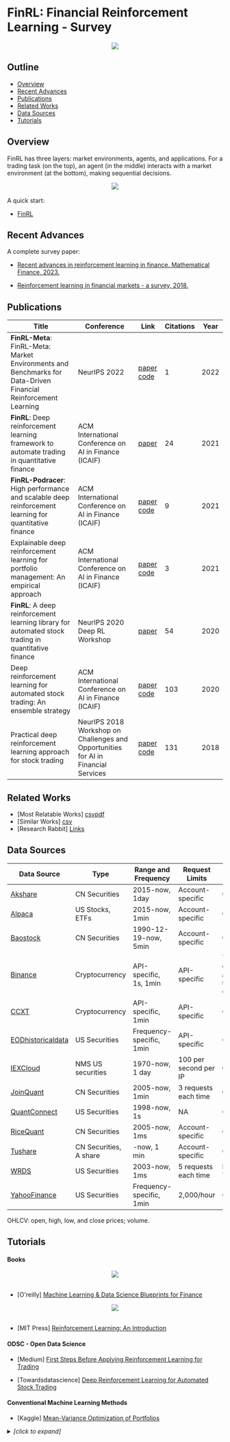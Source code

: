 # FinRL: Financial Reinforcement Learning - Survey


<div align="center">
<img align="center" src=image/banner.png />
</div>



## Outline

  - [Overview](#overview)
  - [Recent Advances](#recent-advances)
  - [Publications](#publications)
  - [Related Works](#related-works)
  - [Data Sources](#data-sources)
  - [Tutorials](#tutorials)


## Overview

FinRL has three layers: market environments, agents, and applications.  For a trading task (on the top), an agent (in the middle) interacts with a market environment (at the bottom), making sequential decisions.

<div align="center">
<img align="center" src=image/finrl_framework.jpeg>
</div>
<br>
A quick start:<br>

+ [FinRL](http://www.youtube.com/watch?v=ZSGJjtM-5jA)

## Recent Advances

A complete survey paper:

+ [Recent advances in reinforcement learning in finance. Mathematical Finance, 2023. ](papers/Recent_Advances/Recent_Advances.pdf)

+ [Reinforcement learning in financial markets - a survey, 2018. ](papers/Recent_Advances/RL-fin.pdf)

## Publications

|Title |Conference |Link|Citations|Year|
|  ----  |  ----  |  ----  |  ----  |  ----  |
|**FinRL-Meta**: FinRL-Meta: Market Environments and Benchmarks for Data-Driven Financial Reinforcement Learning| NeurIPS 2022| [paper](papers/Base_papers/FinRL-Meta.pdf) [code](https://github.com/AI4Finance-Foundation/FinRL-Meta) | 1 | 2022 |
|**FinRL**: Deep reinforcement learning framework to automate trading in quantitative finance| ACM International Conference on AI in Finance (ICAIF) | [paper](papers/Base_papers/FinRL-Meta.pdf) | 24 | 2021 |
|**FinRL-Podracer**: High performance and scalable deep reinforcement learning for quantitative finance | ACM International Conference on AI in Finance (ICAIF) | [paper](papers/Base_papers/FinRL-Podracer.pdf) [code](https://github.com/AI4Finance-Foundation/FinRL_Podracer) | 9 | 2021 |
|Explainable deep reinforcement learning for portfolio management: An empirical approach| ACM International Conference on AI in Finance (ICAIF) | [paper](papers/Base_papers/Empirical-Approach-portfolio.pdf) [code](https://github.com/AI4Finance-Foundation/FinRL-Meta/blob/master/tutorials/2-Advance/FinRL_PortfolioAllocation_Explainable_DRL/FinRL_PortfolioAllocation_Explainable_DRL.py](https://github.com/AI4Finance-Foundation/FinRL-Tutorials/tree/master/2-Advance))| 3 | 2021 |
|**FinRL**: A deep reinforcement learning library for automated stock trading in quantitative finance| NeurIPS 2020 Deep RL Workshop  | [paper](papers/Base_papers/Quantitative-Finance-FinRL-AST.pdf) | 54 | 2020 |
|Deep reinforcement learning for automated stock trading: An ensemble strategy| ACM International Conference on AI in Finance (ICAIF) | [paper](papers/Base_papers/Ensemble-Strategy-AST.pdf) [code](https://github.com/AI4Finance-Foundation/FinRL-Meta/blob/master/tutorials/2-Advance/FinRL_Ensemble_StockTrading_ICAIF_2020/FinRL_Ensemble_StockTrading_ICAIF_2020.ipynb) | 103 | 2020 |
|Practical deep reinforcement learning approach for stock trading | NeurIPS 2018 Workshop on Challenges and Opportunities for AI in Financial Services| [paper](papers/Base_papers/Practical-DRL-AST.pdf) [code](https://github.com/AI4Finance-Foundation/DQN-DDPG_Stock_Trading](https://github.com/AI4Finance-Foundation/FinRL/tree/master/examples))| 131 | 2018 |

## Related Works
  + [Most Relatable Works] [csv](Docs/most_relatable_work.csv)[pdf](papers/Relatable-papers)
  + [Similar Works] [csv](Docs/Similar_work.csv)  
  + [Research Rabbit] [Links](https://www.researchrabbitapp.com/collection/public/PZ9MYDP0LO)
    
##  Data Sources

|Data Source |Type |Range and Frequency |Request Limits|Raw Data|Preprocessed Data|
|  ----  |  ----  |  ----  |  ----  |  ----  |  ----  |
|[Akshare](https://alpaca.markets/docs/introduction/)| CN Securities| 2015-now, 1day| Account-specific| OHLCV| Prices&Indicators|
|[Alpaca](https://alpaca.markets/docs/introduction/)| US Stocks, ETFs| 2015-now, 1min| Account-specific| OHLCV| Prices&Indicators|
|[Baostock](http://baostock.com/baostock/index.php/Python_API%E6%96%87%E6%A1%A3)| CN Securities| 1990-12-19-now, 5min| Account-specific| OHLCV| Prices&Indicators|
|[Binance](https://binance-docs.github.io/apidocs/spot/en/#public-api-definitions)| Cryptocurrency| API-specific, 1s, 1min| API-specific| Tick-level daily aggegrated trades, OHLCV| Prices&Indicators|
|[CCXT](https://docs.ccxt.com/en/latest/manual.html)| Cryptocurrency| API-specific, 1min| API-specific| OHLCV| Prices&Indicators|
|[EODhistoricaldata](https://eodhistoricaldata.com/financial-apis/)| US Securities| Frequency-specific, 1min| API-specific | OHLCV | Prices&Indicators|
|[IEXCloud](https://iexcloud.io/docs/api/)| NMS US securities|1970-now, 1 day|100 per second per IP|OHLCV| Prices&Indicators|
|[JoinQuant](https://www.joinquant.com/)| CN Securities| 2005-now, 1min| 3 requests each time| OHLCV| Prices&Indicators|
|[QuantConnect](https://www.quantconnect.com/docs/home/home)| US Securities| 1998-now, 1s| NA| OHLCV| Prices&Indicators|
|[RiceQuant](https://www.ricequant.com/doc/rqdata/python/)| CN Securities| 2005-now, 1ms| Account-specific| OHLCV| Prices&Indicators|
|[Tushare](https://tushare.pro/document/1?doc_id=131)| CN Securities, A share| -now, 1 min| Account-specific| OHLCV| Prices&Indicators|
|[WRDS](https://wrds-www.wharton.upenn.edu/pages/about/data-vendors/nyse-trade-and-quote-taq/)| US Securities| 2003-now, 1ms| 5 requests each time| Intraday Trades|Prices&Indicators|
|[YahooFinance](https://pypi.org/project/yfinance/)| US Securities| Frequency-specific, 1min| 2,000/hour| OHLCV | Prices&Indicators|


<!-- |Data Source |Type |Max Frequency |Raw Data|Preprocessed Data|
|  ----  |  ----  |  ----  |  ----  |  ----  |
|    AkShare |  CN Securities | 1 day  |  OHLCV |  Prices, indicators |
|    Alpaca |  US Stocks, ETFs |  1 min |  OHLCV |  Prices, indicators |
|    Alpha Vantage | Stock, ETF, forex, crypto, technical indicators | 1 min |  OHLCV  & Prices, indicators |
|    Baostock |  CN Securities |  5 min |  OHLCV |  Prices, indicators |
|    Binance |  Cryptocurrency |  1 s |  OHLCV |  Prices, indicators |
|    CCXT |  Cryptocurrency |  1 min  |  OHLCV |  Prices, indicators |
|    currencyapi |  Exchange rate | 1 day |  Exchange rate | Exchange rate, indicators |
|    currencylayer |  Exchange rate | 1 day  |  Exchange rate | Exchange rate, indicators |
|    EOD Historical Data | US stocks, and ETFs |  1 day  |  OHLCV  | Prices, indicators |
|    Exchangerates |  Exchange rate |  1 day  |  Exchange rate | Exchange rate, indicators |
|    findatapy |  CN Securities | 1 day  |  OHLCV |  Prices, indicators |
|    Financial Modeling prep | US stocks, currencies, crypto |  1 min |  OHLCV  | Prices, indicators |
|    finnhub | US Stocks, currencies, crypto |   1 day |  OHLCV  | Prices, indicators |
|    Fixer |  Exchange rate |  1 day  |  Exchange rate | Exchange rate, indicators |
|    IEXCloud |  NMS US securities | 1 day  | OHLCV |  Prices, indicators |
|    JoinQuant |  CN Securities |  1 min  |  OHLCV |  Prices, indicators |
|    Marketstack | 50+ countries |  1 day  |  OHLCV | Prices, indicators |
|    Open Exchange Rates |  Exchange rate |  1 day  |  Exchange rate | Exchange rate, indicators |
|    pandas\_datareader |  US Securities |  1 day |  OHLCV | Prices, indicators |
|    pandas-finance |  US Securities |  1 day  |  OHLCV  & Prices, indicators |
|    Polygon |  US Securities |  1 day  |  OHLCV  | Prices, indicators |
|    Quandl | 250+ sources |  1 day  |  OHLCV  | Prices, indicators |
|    QuantConnect |  US Securities |  1 s |  OHLCV |  Prices, indicators |
|    RiceQuant |  CN Securities |  1 ms  |  OHLCV |  Prices, indicators |
|    Tiingo | Stocks, crypto |  1 day  |  OHLCV  | Prices, indicators |
|    Tushare |  CN Securities | 1 min  |  OHLCV |  Prices, indicators |
|    WRDS |  US Securities |  1 ms  |  Intraday Trades | Prices, indicators |
|    XE |  Exchange rate |  1 day  |  Exchange rate | Exchange rate, indicators |
|    Xignite |  Exchange rate |  1 day  |  Exchange rate | Exchange rate, indicators |
|    YahooFinance |  US Securities | 1 min  |  OHLCV  |  Prices, indicators |
|    ystockquote |  US Securities |  1 day  |  OHLCV | Prices, indicators | -->



OHLCV: open, high, low, and close prices; volume.


## Tutorials
#### Books
<div align="center">
<img align="center" src=image/book.png />
</div>
<br>

+ [O'reilly] [Machine Learning & Data Science Blueprints for Finance](Books/DS_for_FIN.pdf)

<div align="center">
<img align="center" src=image/book1.png />
</div>
<br>

+ [MIT Press] [Reinforcement Learning: An Introduction](Books/RLI.pdf)

#### ODSC - Open Data Science
+ [Medium] [First Steps Before Applying Reinforcement Learning for Trading](https://odsc.medium.com/first-steps-before-applying-reinforcement-learning-for-trading-f45c15e98bca)
  
+ [Towardsdatascience] [Deep Reinforcement Learning for Automated Stock Trading](https://towardsdatascience.com/deep-reinforcement-learning-for-automated-stock-trading-f1dad0126a02)
  
#### Conventional Machine Learning Methods
+ [Kaggle] [Mean-Variance Optimization of Portfolios](https://www.kaggle.com/code/vijipai/lesson-5-mean-variance-optimization-of-portfolios/notebook)
  
<details><summary> <i>[click to expand]</i></summary>
<div>


#### Xiao-Yang (Yanglet) Liu and Steven Li

+ [Towardsdatascience] [ElegantRL-Helloworld: A Lightweight and Stable Deep Reinforcement Learning Library](https://towardsdatascience.com/elegantrl-a-lightweight-and-stable-deep-reinforcement-learning-library-95cef5f3460b)
+ [Towardsdatascience] [ElegantRL: Mastering PPO Algorithms](https://medium.com/@elegantrl/elegantrl-mastering-the-ppo-algorithm-part-i-9f36bc47b791)
+ [Towardsdatascience] [ElegantRL-Podracer: A Scalable and Elastic Library for Cloud-Native Deep Reinforcement Learning](https://elegantrl.medium.com/elegantrl-podracer-scalable-and-elastic-library-for-cloud-native-deep-reinforcement-learning-bafda6f7fbe0)
+ [Towardsdatascience] [A New Era of Massively Parallel Simulation: A Practical Tutorial Using ElegantRL](https://medium.com/towards-data-science/a-new-era-of-massively-parallel-simulation-a-practical-tutorial-using-elegantrl-5ebc483c3385)
+ [Towardsdatascience] [ElegantRL-Podracer: A Scalable and Elastic Library for Cloud-Native Deep Reinforcement Learning](https://elegantrl.medium.com/elegantrl-podracer-scalable-and-elastic-library-for-cloud-native-deep-reinforcement-learning-bafda6f7fbe0)
+ [MLearning.ai] [ElegantRL Demo: Stock Trading Using DDPG (Part I)](https://elegantrl.medium.com/elegantrl-demo-stock-trading-using-ddpg-part-i-e77d7dc9d208)
+ [MLearning.ai] [ElegantRL Demo: Stock Trading Using DDPG (Part II)](https://medium.com/mlearning-ai/elegantrl-demo-stock-trading-using-ddpg-part-ii-d3d97e01999f)
+ [MLearning.ai] [ElegantRL: Much More Stable Deep Reinforcement Learning Algorithms than Stable-Baseline3](https://medium.com/mlearning-ai/elegantrl-much-much-more-stable-than-stable-baseline3-f096533c26db)


#### Bruce Yang

+ [Towardsdatascience] [Deep Reinforcement Learning for Automated Stock Trading](https://towardsdatascience.com/deep-reinforcement-learning-for-automated-stock-trading-f1dad0126a02)
+ [Towardsdatascience] [FinRL for Quantitative Finance: Tutorial for Using FinRL](https://towardsdatascience.com/finrl-for-quantitative-finance-tutorial-for-single-stock-trading-37d6d7c30aac)
+ [Towardsdatascience] [FinRL for Quantitative Finance: Tutorial for Multiple Stock Trading](https://towardsdatascience.com/finrl-for-quantitative-finance-tutorial-for-multiple-stock-trading-7b00763b7530)
+ [Towardsdatascience] [FinRL for Quantitative Finance: Tutorial for Portfolio Allocation](https://towardsdatascience.com/finrl-for-quantitative-finance-tutorial-for-portfolio-allocation-9b417660c7cd)
+ [Towardsdatascience] [End-to-End Guide to Building a Credit Scorecard Using Machine Learning](https://towardsdatascience.com/end-to-end-guide-to-building-a-credit-scorecard-using-machine-learning-6502d8bb765a)
+ [FinRL for Quantitative Finance: Install and Setup Tutorial for Beginners](https://ai4finance.medium.com/finrl-for-quantitative-finance-install-and-setup-tutorial-for-beginners-1db80ad39159)
+ [MLearning.ai] [FinRL for Quantitative Finance: plug-and-play DRL algorithms](https://medium.com/mlearning-ai/finrl-for-quantitative-finance-plug-and-play-drl-algorithms-11cf494d28b1)
+ [DataDrivenInvestor][Alpaca] [A Data Scientist’s Approach for Algorithmic Trading using Deep Reinforcement Learning: An End-to-end Tutorial for Paper Trading](https://alpaca.markets/learn/data-scientists-approach-algorithmic-trading-using-deep-reinforcement-learning/)
+ [DataDrivenInvestor] [FinRL-Meta: A Universe of Near Real-Market En­vironments for Data­-Driven Financial Reinforcement Learning](https://medium.datadriveninvestor.com/finrl-meta-a-universe-of-near-real-market-en-vironments-for-data-driven-financial-reinforcement-e1894e1ebfbd)
+ [DataDrivenInvestor] [FinRL-Meta User Guide](https://ai4finance.medium.com/finrl-meta-user-guide-f1d6911f1de5)
+ [DataDrivenInvestor] [FinRL-Meta: Market Environments and Benchmarks for Data-Driven Financial Reinforcement Learning](https://medium.datadriveninvestor.com/finrl-meta-market-environments-and-benchmarks-for-data-driven-financial-reinforcement-learning-7af8e747c4bd)
+ [Feature Importance with Deep Neural Network for Cryptocurrencies](https://ai4finance.medium.com/feature-importance-with-deep-neural-network-for-cryptocurrencies-f06191e2d562)

#### Ming Zhu
+ [MLearning.ai][Dynamic Datasets Driven Financial Reinforcement Learning — FinRL as an Example](https://medium.com/@zhumingpassional/dynamic-datasets-driven-financial-reinforcement-learning-finrl-as-an-example-c4d92dcd495a)
+ [MLearning.ai][How can we guide ChatGPT to generate financial factors, using volume-price divergence in FinRL as an example?](https://medium.com/@zhumingpassional/guide-chatgpt-to-write-financial-factors-volume-price-divergence-431841a2bac8)
+ [MLearning.ai] [Deep reinforcement learning based stock trading (Stable baselines3 + Dow Jones)](https://medium.com/@zhumingpassional/deep-reinforcement-learning-based-stock-trading-stable-baselines3-dow-jones-c7ed034eb9f0)

#### Joey Xia

+ [MLearning.ai] [Introduction to the World of Financial Reinforcement Learning: Part.1 Download Data](https://medium.com/mlearning-ai/introduction-to-the-world-of-financial-reinforcement-learning-part-1-download-data-1a8c0c5d03c5)
+ [MLearning.ai] [Introduction to the World of Financial Reinforcement Learning: Part.2 Train Agents](https://medium.com/mlearning-ai/introduction-to-the-world-of-financial-reinforcement-learning-part-2-train-agents-1d1fa8a18a5e)
+ [MLearning.ai] [Financial Metaverse as a Playground for Financial Machine Learning](https://medium.com/@zx2325/finrl-meta-from-market-environments-to-a-financial-metaverse-5db8490a83df)
+ [InsiderFinance Wire] [Introduction of Data APIs in FinRL — Tushare](https://medium.com/insiderfinance/introduction-of-data-apis-in-finrl-tushare-f720b8da4e46)
+ [InsiderFinance Wire] [Awesome Deep Reinforcement Learning in Finance](https://medium.com/insiderfinance/awesome-deep-reinforcement-learning-in-finance-f319f4302897)

#### Adam King

+ [Towards Data Science] [Create custom gym environments from scratch — A stock market example](https://towardsdatascience.com/creating-a-custom-openai-gym-environment-for-stock-trading-be532be3910e)
+ [Towards Data Science] [Rendering elegant stock trading agents using Matplotlib and Gym](https://medium.com/towards-data-science/visualizing-stock-trading-agents-using-matplotlib-and-gym-584c992bc6d4)
+ [Towards Data Science] [Creating Bitcoin trading bots don’t lose money](https://medium.com/towards-data-science/creating-bitcoin-trading-bots-that-dont-lose-money-2e7165fb0b29)
+ [Towards Data Science] [Optimizing deep learning trading bots using state-of-the-art techniques](https://medium.com/towards-data-science/using-reinforcement-learning-to-trade-bitcoin-for-massive-profit-b69d0e8f583b)
+ [Towards Data Science] [Trade and Invest Smarter — The Reinforcement Learning Way](https://medium.com/towards-data-science/trade-smarter-w-reinforcement-learning-a5e91163f315)

#### Barend

+ [Coinmonks] [Crypto feature importance for Deep Reinforcement Learning](https://medium.com/coinmonks/crypto-feature-importance-for-deep-reinforcement-learning-38416616c2a36-8416616c2a36)
+ [Coinmonks] [Best technical indicators for Bitcoin from TA-lib](https://medium.com/coinmonks/best-technical-indicators-for-bitcoin-fromta-lib-fa5518560e)
+ [Towards AI] [The Combinatorial Purged Cross-Validation method](https://medium.com/towards-artificial-intelligence/the-combinatorial-purged-cross-validation-method-363eb378a9c5)
+ [Towards AI] [Combinatorial PurgedKFold Cross-Validation for Deep Reinforcement Learning](https://medium.com/towards-artificial-intelligence/combinatorial-purgedkfold-cross-validation-for-deep-reinforcement-learning-f8df689ca874)
+ [Towards AI] [Deep Reinforcement Learning for Cryptocurrency Trading: Practical Approach to Address Backtest Overfitting](https://pub.towardsai.net/deep-reinforcement-learning-for-cryptocurrency-trading-practical-approach-to-address-backtest-2aebfd5fa030)

#### Astarag Mohapatra

+ [Analytics Vidhya] [A hitchhikers guide to FinRL: A Deep Reinforcement Learning Framework for Quantitative Finance](https://medium.com/analytics-vidhya/a-hitchhikers-guide-to-finrl-a-deep-reinforcement-learning-framework-for-quantitative-finance-e624c508f763)
+ [Analytics Vidhya] [Hyperparameter tuning using optuna for FinRL](https://medium.com/analytics-vidhya/hyperparameter-tuning-using-optuna-for-finrl-8a49506d2741)
+ [Analytics Vidhya] [Weights and Biases-ify FinRL with Stable Baselines3 models](https://medium.com/analytics-vidhya/weights-and-biases-ify-stable-baselines-models-in-finrl-f11b67f2a6a7)
+ [Analytics Vidhya] [Deep Reinforcement Learnig in Algorithmic (Part- I)](https://medium.com/analytics-vidhya/deep-reinforcement-learning-in-algorithmic-trading-part-i-7088a4befd60)
+ [Analytics Vidhya] [Deep Reinforcement Learnig in Algorithmic (Part- II)](https://medium.com/analytics-vidhya/deep-reinforcement-learning-in-algorithmic-trading-part-ii-b78db754961c)
+ [Analytics Vidhya] [Financial Data Streaming using Alpaca and Streamlit](https://medium.com/analytics-vidhya/financial-data-streaming-using-alpaca-and-streamlit-88aa21c75f27)
+ [MLearning.ai] [Hyperparameter Optimization using Ray tune for FinRL models](https://medium.com/mlearning-ai/hyperparameter-optimization-using-ray-tune-for-finrl-models-42df2937d53d)
+ [MLearning.ai] [Google Trends Data for automated stock trading using Reinforcement learning](https://medium.com/mlearning-ai/google-trends-data-for-automated-stock-trading-using-reinforcement-learning-9c0fd6d00678)
+ [MLearning.ai] [FinRL: Population-Based algorithms implementation using Ray tune and RLlib](https://medium.com/mlearning-ai/finrl-population-based-algorithms-implementation-using-ray-tune-and-rllib-cdce7df66208)
+ [MLearning.ai] [Population-Based Algorithms for Hyperparameter Optimization in Reinforcement learning](https://medium.com/mlearning-ai/population-based-algorithms-for-hyperparameter-optimization-in-reinforcement-learning-b04ce2165533)
+ [FinRL: Financial Reinforcement learning explainability using Shapley Values](https://medium.com/@athekunal/finrl-financial-reinforcement-learning-explainability-using-shapley-values-9a16bc24a934)
+ [Ray tune user guide for hyperparameter optimization](https://athekunal.medium.com/ray-tune-user-guide-for-hyperparameter-optimization-d6bdfa2b06)

#### Matthew Brulhardt

+ [Level Up Coding] [Using TensorTrade for Making a Simple Trading Algorithm](https://levelup.gitconnected.com/using-tensortrade-for-making-a-simple-trading-algorithm-6fad4d9bc79c)
+ [Level Up Coding] [Portfolio Allocation with TensorTrade: (Part 1/2)](https://levelup.gitconnected.com/portfolio-allocation-with-tensortrade-part-1-2-1d0c3b126bf6)
+ [Level Up Coding] [Portfolio Allocation with TensorTrade: (Part 2/2)](https://levelup.gitconnected.com/portfolio-allocation-with-tensortrade-part-2-2-9ac30a6bcbfe)

#### Prakhar Gurawa

+ [InsiderFinance Wire] [Transitioning from Supervised Learning systems to Multi-Agent Reinforcement learning for financial platforms - Part 1](https://wire.insiderfinance.io/transitioning-from-supervised-learning-systems-to-multi-agent-reinforcement-learning-for-financial-d96c2c56a6fd)
+ [InsiderFinance Wire] [Transitioning from Supervised Learning systems to Multi-Agent Reinforcement learning for financial platforms — Part 2](https://wire.insiderfinance.io/transitioning-from-supervised-learning-systems-to-multi-agent-reinforcement-learning-for-financial-7e8b6cd07d1e)
+ [InsiderFinance Wire] [Transitioning from Supervised Learning systems to Multi-Agent Reinforcement learning for financial platforms — Part 3](https://wire.insiderfinance.io/transitioning-from-supervised-learning-systems-to-multi-agent-reinforcement-learning-for-financial-e90cb394de2b)


#### Tom Grek
+ [Towardsdatascience] [A blundering guide to making a deep actor-critic bot for stock trading](https://medium.com/@tomgrek/heres-what-happened-when-i-gave-control-of-my-robinhood-account-to-an-ai-for-a-week-3309d62567c4)

#### Ranko Mosic at JP Morgan Chase

+ [Deep Reinforcement Learning Based Trading Application at JP Morgan Chase](https://ranko-mosic.medium.com/reinforcement-learning-based-trading-application-at-jp-morgan-chase-f829b8ec54f2)

#### Alpaca

+ [Comparing 3 Different Types of Neural Network Architectures in Finance](https://medium.com/automation-generation/comparing-3-different-types-of-neural-network-architectures-in-finance-9377902ae392)

#### NO-MAGIC on Kaggle

+ [Kaggle] [Deep Reinforcement Learning for Stock Trading - 1](https://www.kaggle.com/code/learnmore1/deep-reinforcement-learning-for-stock-trading-1)

#### Anmol Mann 

+ [WandB] [Optimize Portfolio Allocation using FinRL](https://wandb.ai/anmolmann/finRL-portfolio-allocation-2/reports/Optimize-Portfolio-Allocation-using-FinRL--Vmlldzo4MjE4MTM)

#### Mao Guan

+ [MLearning.ai] [An Empirical Approach to Explain Deep Reinforcement Learning in Portfolio Management Task](https://medium.com/mlearning-ai/an-empirical-approach-to-explain-deep-reinforcement-learning-in-portfolio-management-task-e65a42225d9d)

#### Mariko Sawada
 
+ [Automated stock trading using Deep Reinforcement Learning with Fundamental Indicators](https://medium.com/@mariko.sawada1/automated-stock-trading-with-deep-reinforcement-learning-and-financial-data-a63286ccbe2b)

#### Letian Wang

+ [The Startup] [Option Pricing Using Reinforcement Learning](https://medium.com/swlh/option-pricing-using-reinforcement-learning-ad2ddca7735b)
+ [From Reinforcement Gamer to Reinforcement Trader](https://letian-wang.medium.com/from-reinforcement-gamer-to-reinforcement-trader-8b0a7ef8b53f)

#### Harsha Andey

+ [Deep Reinforcement Learning for Trading Cryptocurrencies](https://medium.com/coinmonks/deep-reinforcement-learning-for-trading-cryptocurrencies-5b5502b1ece1)

#### Aaron Krumins

+ [DataDrivenInvestor] [Using the Game Engine for Automated Cryptocurrency Trading (Without a Single Line of Code)](https://medium.datadriveninvestor.com/using-the-game-engine-for-automated-stock-trading-without-a-single-line-of-code-31d46f548ab2)

#### Roshan Adusumilli

+ [DataDrivenInvestor] [Reinforcement Learning for Options Trading](https://medium.datadriveninvestor.com/reinforcement-learning-for-options-trading-765c84d0d97d)

#### Mohit Maithani

+ [Analyticsindiamag.com] [How To Automate Stock Market Using FinRL (Deep Reinforcement Learning Library)?](https://analyticsindiamag.com/stock-market-prediction-using-finrl/)

#### Andrey Babynin

+ [Reinforcement learning in trading (Part 1)](https://andreybabynin.medium.com/reinforcement-learning-in-trading-part-1-d0920d69b526)
+ [Reinforcement learning in Trading (part 2 - the last)](https://andreybabynin.medium.com/reinforcement-learning-in-trading-part-2-the-last-9af547fb4203)

#### Timothy Mutegi

+ [Model-Free Reinforcement Learning for Asset Allocation](https://mutegi-timothy.medium.com/model-free-reinforcement-learning-for-asset-allocation-9cf95dde069a)

#### EASON

+ [Use Reinforcement Learning to do Algorithmic Trading](https://espaceship.medium.com/use-reinforcement-learning-to-rule-over-algorithmic-trading-a32c891774)


#### Shivam Akhauri

+ [ETHER Labs] [TradeBot: Stock Trading using Reinforcement Learning — Part1](https://medium.com/ether-labs/tradebot-stock-trading-using-reinforcement-learning-part1-8b67c9603f33)

#### Zeynep Tufekci

+ [Reinforcement Learning in Stock Prediction with FinRL](https://medium.com/@zeyneptufekci.etu)

#### Dan Pavlovic

+ [Reinforcement learning for the financial market — FinRL](https://dannoc1996.medium.com/reinforcement-learning-for-the-financial-market-finrl-c0ceeb3712f2)

#### Art Krisada

+ [FinRL Multiple Stock Trading](https://krisadas.medium.com/finrl-multiple-stock-trading-6f4499d592d4)

#### Videos 

+ [NeurIPS 2021] [FinRL-Meta: A Universe of Near-Real Market Environments for Data-Driven Deep Reinforcement Learning in Quantitative Finance](https://slideslive.com/38971905/finrlmeta-a-universe-of-nearreal-market-environments-for-datadriven-deep-reinforcement-learning-in-quantitative-finance?ref=recommended)
+ [NeurIPS 2020] [FinRL: A Deep Reinforcement Learning Library for Automated Stock Trading in Quantitative Finance](https://crossminds.ai/video/finrl-a-deep-reinforcement-learning-library-for-automated-stock-trading-in-quantitative-finance-606fdc01f43a7f2f827bf5c9/)

</div>
</details>
